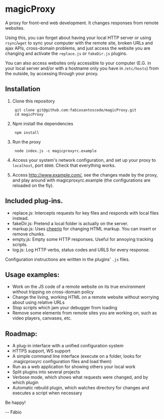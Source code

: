 # magicProxy


A proxy for front-end web development. It changes responses from remote websites.


Using this, you can forget about having your local HTTP server or using `rsync`/`wget` to sync your computer with the remote site, broken URLs and ajax APIs, cross-domain problems, and just access the website you are changing and activate the `replace.js` or `fakeDir.js` plugins.

You can also access websites only accessible to your computer (E.G. in your local server and/or with a hostname only you have in `/etc/hosts`) from the outside, by accessing through your proxy.


## Installation

1. Clone this repository

        git clone git@github.com:fabiosantoscode/magicProxy.git
        cd magicProxy

2. Npm install the dependencies

        npm install
      
3. Run the proxy

        node index.js -c magicproxyrc.example

4. Access your system's network configuration, and set up your proxy to `localhost`, port `8080`. Check that everything works.

5. Access http://www.example.com/, see the changes made by the proxy, and play around with magicproxyrc.example (the configurations are reloaded on the fly).


## Included plug-ins.

 - replace.js: Intercepts requests for key files and responds with local files instead.
 - fakeDir.js: Pretend a local folder is actually on the server.
 - markup.js: Uses [cheerio](https://github.com/MatthewMueller/cheerio) for changing HTML markup. You can insert or remove chunks.
 - empty.js: Empty some HTTP responses. Useful for annoying tracking scripts.
 - log.js: Log HTTP verbs, status codes and URLS for every response.

Configuration instructions are written in the plugins' `.js` files.


## Usage examples:

 - Work on the JS code of a remote website on its true environment without tripping on cross-domain policy
 - Change the living, working HTML on a remote website without worrying about using relative URLs
 - Stop scripts which jam your debugger from loading
 - Remove some elements from remote sites you are working on, such as video players, canvases, etc.

## Roadmap:

 - A plug-in interface with a unified configuration system
 - HTTPS support, WS support
 - A simple command line interface (execute on a folder, looks for .magicproxyrc configuration files and load them)
 - Run as a web application for showing others your local work
 - Split plugins into several projects
 - Verbose mode, which shows what requests were changed, and by which plugin
 - Automatic rebuild plugin, which watches directory for changes and executes a script when necessary

Be happy!

-- Fábio
